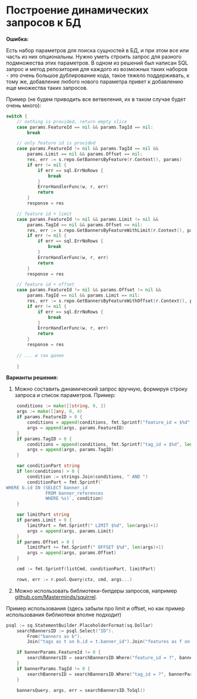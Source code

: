 # Построение динамических запросов к БД

**Ошибка:** 

Есть набор параметров для поиска сущностей в БД, и при этом все или часть из них опциональны. Нужно уметь строить запрос для разного подмножества этих параметров. В одном из решений был написан SQL запрос и метод репозитория для каждого из возможных таких наборов - это очень большое дублирование кода, такое тяжело поддерживать, к тому же, добавление любого нового параметра привет к добавлению еще множества таких запросов. 

Пример (не будем приводить все ветвеления, их в таком случае будет очень много): 

```go
switch {
	// nothing is provided, return empty slice
	case params.FeatureId == nil && params.TagId == nil:
		break

	// only feature id is provided
	case params.FeatureId != nil && params.TagId == nil &&
		params.Limit == nil && params.Offset == nil:
		res, err := s.repo.GetBannersByFeature(r.Context(), params)
		if err != nil {
			if err == sql.ErrNoRows {
				break
			}
			ErrorHandlerFunc(w, r, err)
			return
		}
		response = res

	// feature id + limit
	case params.FeatureId != nil && params.Limit != nil &&
		params.TagId == nil && params.Offset == nil:
		res, err := s.repo.GetBannersByFeatureWithLimit(r.Context(), params)
		if err != nil {
			if err == sql.ErrNoRows {
				break
			}
			ErrorHandlerFunc(w, r, err)
			return
		}
		response = res

	// feature id + offset
	case params.FeatureId != nil && params.Offset != nil &&
		params.TagId == nil && params.Limit == nil:
		res, err := s.repo.GetBannersByFeatureWithOffset(r.Context(), params)
		if err != nil {
			if err == sql.ErrNoRows {
				break
			}
			ErrorHandlerFunc(w, r, err)
			return
		}
		response = res
		
	// ... и так далее
	
	}
```

**Варианты решения:** 

1) Можно составить динамический запрос вручную, формируя строку запроса и список параметров. Пример:

```go
	conditions := make([]string, 0, 2)
	args := make([]any, 0, 4)
	if params.FeatureID > 0 {
		conditions = append(conditions, fmt.Sprintf("feature_id = $%d", len(args)+1))
		args = append(args, params.FeatureID)
	}
	if params.TagID > 0 {
		conditions = append(conditions, fmt.Sprintf("tag_id = $%d", len(args)+1))
		args = append(args, params.TagID)
	}

	var conditionPart string
	if len(conditions) > 0 {
		condition := strings.Join(conditions, " AND ")
		conditionPart = fmt.Sprintf(`
WHERE b.id IN (SELECT banner_id
               FROM banner_references
               WHERE %s)`, condition)
	}

	var limitPart string
	if params.Limit > 0 {
		limitPart = fmt.Sprintf(" LIMIT $%d", len(args)+1)
		args = append(args, params.Limit)
	}
	if params.Offset > 0 {
		limitPart += fmt.Sprintf(" OFFSET $%d", len(args)+1)
		args = append(args, params.Offset)
	}

	cmd := fmt.Sprintf(listCmd, conditionPart, limitPart)

	rows, err := r.pool.Query(ctx, cmd, args...)
```

2) Можно использовать библиотеки-билдеры запросов, например [github.com/Masterminds/squirrel](http://github.com/Masterminds/squirrel). 

Пример использования (здесь забыли про limit и offset, но как пример использования библиотеки вполне подходит)

```go
psql := sq.StatementBuilder.PlaceholderFormat(sq.Dollar)
	searchBannersID := psql.Select("ID").
		From("banners as b").
		Join("tags as t on b.id = t.banner_id").Join("features as f on b.id = f.banner_id")

	if bannerParams.FeatureId != 0 {
		searchBannersID = searchBannersID.Where("feature_id = ?", bannerParams.FeatureId)
	}
	if bannerParams.TagId != 0 {
		searchBannersID = searchBannersID.Where("tag_id = ?", bannerParams.TagId)
	}

	bannersQuery, args, err = searchBannersID.ToSql()

```
